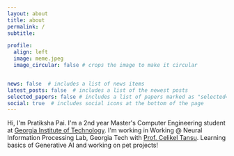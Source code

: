 ```yaml
---
layout: about
title: about
permalink: /
subtitle: 

profile:
  align: left
  image: meme.jpeg
  image_circular: false # crops the image to make it circular


news: false  # includes a list of news items
latest_posts: false  # includes a list of the newest posts
selected_papers: false # includes a list of papers marked as "selected={true}"
social: true  # includes social icons at the bottom of the page
---
```


Hi, I'm Pratiksha Pai. I'm a 2nd year Master's Computer Engineering student at [Georgia Institute of Technology](https://ece.gatech.edu/). I'm working in Working @ Neural Information Processing Lab, Georgia Tech with [Prof. Celikel Tansu](https://www.centerfordecisionscience.nl/tansu-celikel). Learning basics of Generative AI and working on pet projects!
